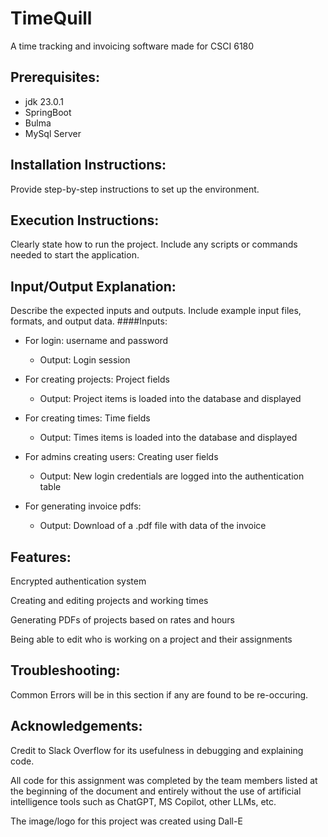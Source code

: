 # TimeQuill
 A time tracking and invoicing software made for CSCI 6180
 
## Prerequisites:
* jdk 23.0.1
* SpringBoot
* Bulma
* MySql Server
 
## Installation Instructions:
Provide step-by-step instructions to set up the environment.
 
## Execution Instructions:
Clearly state how to run the project. Include any scripts or commands needed to start the application.
 
## Input/Output Explanation:
Describe the expected inputs and outputs. Include example input files, formats, and output data.
####Inputs:

* For login: username and password
  * Output: Login session
        
* For creating projects: Project fields
  * Output: Project items is loaded into the database and displayed
        
* For creating times: Time fields
  * Output: Times items is loaded into the database and displayed
        
* For admins creating users: Creating user fields
  * Output: New login credentials are logged into the authentication table
        
* For generating invoice pdfs:
  * Output: Download of a .pdf file with data of the invoice
    
## Features:

Encrypted authentication system

Creating and editing projects and working times

Generating PDFs of projects based on rates and hours

Being able to edit who is working on a project and their assignments
 
## Troubleshooting:
Common Errors will be in this section if any are found to be re-occuring.
 
## Acknowledgements: 
Credit to Slack Overflow for its usefulness in debugging and explaining code.

All code for this assignment was completed by the team members listed at the beginning of the document and entirely without the use of artificial intelligence tools such as ChatGPT, MS Copilot, other LLMs, etc.

The image/logo for this project was created using Dall-E

